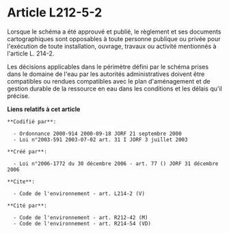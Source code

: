 # Article L212-5-2

Lorsque le schéma a été approuvé et publié, le règlement et ses documents cartographiques sont opposables à toute personne
publique ou privée pour l'exécution de toute installation, ouvrage, travaux ou activité mentionnés à l'article L. 214-2. 

Les décisions applicables dans le périmètre défini par le schéma prises dans le domaine de l'eau par les autorités
administratives doivent être compatibles ou rendues compatibles avec le plan d'aménagement et de gestion durable de la
ressource en eau dans les conditions et les délais qu'il précise.

**Liens relatifs à cet article**

	**Codifié par**:

	  - Ordonnance 2000-914 2000-09-18 JORF 21 septembre 2000
	  - Loi n°2003-591 2003-07-02 art. 31 I JORF 3 juillet 2003

	**Créé par**:

	  - Loi n°2006-1772 du 30 décembre 2006 - art. 77 () JORF 31 décembre 2006

	**Cite**:

	  - Code de l'environnement - art. L214-2 (V)

	**Cité par**:

	  - Code de l'environnement - art. R212-42 (M)
	  - Code de l'environnement - art. R214-54 (VD)
